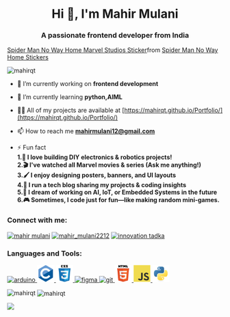 <h1 align="center">Hi 👋, I'm Mahir Mulani</h1>

<h3 align="center">A passionate frontend developer from India</h3>

<div class="tenor-gif-embed" data-postid="26267939" data-share-method="host" data-aspect-ratio="1" data-width="100%" style = "position : realtive; right:10px" ><a href="https://tenor.com/view/spider-man-no-way-home-marvel-studios-spider-man-marvel-future-revolution-marvel-future-fight-gif-26267939">Spider Man No Way Home Marvel Studios Sticker</a>from <a href="https://tenor.com/search/spider+man+no+way+home-stickers">Spider Man No Way Home Stickers</a></div> <script type="text/javascript" async src="https://tenor.com/embed.js"></script>

<p align="left"> <img src="https://komarev.com/ghpvc/?username=mahirqt&label=Profile%20views&color=0e75b6&style=flat" alt="mahirqt" /> </p>

- 🔭 I’m currently working on **frontend development**

- 🌱 I’m currently learning **python,AIML**

- 👨‍💻 All of my projects are available at [https://mahirqt.github.io/Portfolio/](https://mahirqt.github.io/Portfolio/)

- 📫 How to reach me **mahirmulani12@gmail.com**

- ⚡ Fun fact **<br>1.🚀 I love building DIY electronics & robotics projects! <br>2.🎬 I've watched all Marvel movies & series (Ask me anything!)<br> 3.🖌️ I enjoy designing posters, banners, and UI layouts<br> 4.📝 I run a tech blog sharing my projects & coding insights <br> 5.🤖 I dream of working on AI, IoT, or Embedded Systems in the future <br> 6.🎮 Sometimes, I code just for fun—like making random mini-games.<br>**

<h3 align="left">Connect with me:</h3>
<p align="left">
<a href="https://linkedin.com/in/mahir mulani" target="blank"><img align="center" src="https://raw.githubusercontent.com/rahuldkjain/github-profile-readme-generator/master/src/images/icons/Social/linked-in-alt.svg" alt="mahir mulani" height="30" width="40" /></a>
<a href="https://instagram.com/mahir_mulani2212" target="blank"><img align="center" src="https://raw.githubusercontent.com/rahuldkjain/github-profile-readme-generator/master/src/images/icons/Social/instagram.svg" alt="mahir_mulani2212" height="30" width="40" /></a>
<a href="https://www.youtube.com/c/innovation tadka" target="blank"><img align="center" src="https://raw.githubusercontent.com/rahuldkjain/github-profile-readme-generator/master/src/images/icons/Social/youtube.svg" alt="innovation tadka" height="30" width="40" /></a>
</p>

<h3 align="left">Languages and Tools:</h3>
<p align="left"> <a href="https://www.arduino.cc/" target="_blank" rel="noreferrer"> <img src="https://cdn.worldvectorlogo.com/logos/arduino-1.svg" alt="arduino" width="40" height="40"/> </a> <a href="https://www.cprogramming.com/" target="_blank" rel="noreferrer"> <img src="https://raw.githubusercontent.com/devicons/devicon/master/icons/c/c-original.svg" alt="c" width="40" height="40"/> </a> <a href="https://www.w3schools.com/css/" target="_blank" rel="noreferrer"> <img src="https://raw.githubusercontent.com/devicons/devicon/master/icons/css3/css3-original-wordmark.svg" alt="css3" width="40" height="40"/> </a> <a href="https://www.figma.com/" target="_blank" rel="noreferrer"> <img src="https://www.vectorlogo.zone/logos/figma/figma-icon.svg" alt="figma" width="40" height="40"/> </a> <a href="https://git-scm.com/" target="_blank" rel="noreferrer"> <img src="https://www.vectorlogo.zone/logos/git-scm/git-scm-icon.svg" alt="git" width="40" height="40"/> </a> <a href="https://www.w3.org/html/" target="_blank" rel="noreferrer"> <img src="https://raw.githubusercontent.com/devicons/devicon/master/icons/html5/html5-original-wordmark.svg" alt="html5" width="40" height="40"/> </a> <a href="https://developer.mozilla.org/en-US/docs/Web/JavaScript" target="_blank" rel="noreferrer"> <img src="https://raw.githubusercontent.com/devicons/devicon/master/icons/javascript/javascript-original.svg" alt="javascript" width="40" height="40"/> </a> <a href="https://www.python.org" target="_blank" rel="noreferrer"> <img src="https://raw.githubusercontent.com/devicons/devicon/master/icons/python/python-original.svg" alt="python" width="40" height="40"/> </a> </p>

<p><img align="left" src="https://github-readme-stats.vercel.app/api/top-langs?username=mahirqt&show_icons=true&locale=en&layout=compact" alt="mahirqt" /></p>

<p>&nbsp;<img align="center" src="https://github-readme-stats.vercel.app/api?username=mahirqt&show_icons=true&locale=en" alt="mahirqt" /></p>

<img src="[https://media1.tenor.com/images/3ae38258fe75594c233d04bca69a7d07/tenor.gif?itemid=15261715](https://media3.giphy.com/media/v1.Y2lkPTc5MGI3NjExM3FxYml0OHpkeHh3cjI3bWJsbDFrYW9xZWZxYnRhdzJjaHJtdDB6aCZlcD12MV9pbnRlcm5hbF9naWZfYnlfaWQmY3Q9cw/SXyDYS8HSWfaMTmKGJ/giphy.gif)"></img>
